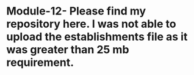 # Module-12- Please find my repository here. I was not able to upload the establishments file as it was greater than 25 mb requirement. 

